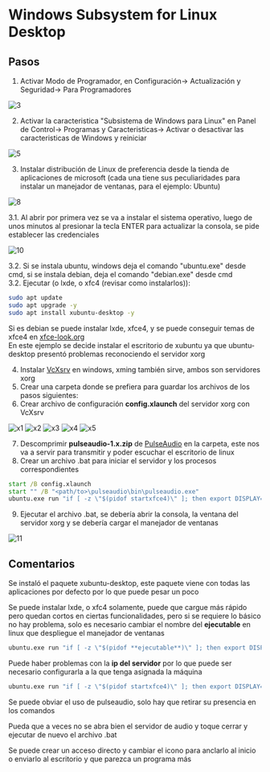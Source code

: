 # Windows Subsystem for Linux **Desktop**

## Pasos

1. Activar Modo de Programador, en Configuración-> Actualización y Seguridad-> Para Programadores  

![3](wsld/3.png)

2. Activar la caracteristica "Subsistema de Windows para Linux" en Panel de Control-> Programas y Caracteristicas-> Activar o desactivar las caracteristicas de Windows y reiniciar  

![5](wsld/5.png)

3. Instalar distribución de Linux de preferencia desde la tienda de aplicaciones de microsoft (cada una tiene sus peculiaridades para instalar un manejador de ventanas, para el ejemplo: Ubuntu)  

![8](wsld/8.png)

3.1. Al abrir por primera vez se va a instalar el sistema operativo, luego de unos minutos al presionar la tecla ENTER para actualizar la consola, se pide establecer las credenciales  

![10](wsld/10.png)

3.2. Si se instala ubuntu, windows deja el comando "ubuntu.exe" desde cmd, si se instala debian, deja el comando "debian.exe" desde cmd  
3.2. Ejecutar (o lxde, o xfc4 (revisar como instalarlos)):

```bash
sudo apt update
sudo apt upgrade -y
sudo apt install xubuntu-desktop -y
```

Si es debian se puede instalar lxde, xfce4, y se puede conseguir temas de xfce4 en [xfce-look.org](https://www.xfce-look.org/)  
En este ejemplo se decide instalar el escritorio de xubuntu ya que ubuntu-desktop presentó problemas reconociendo el servidor xorg

4. Instalar [VcXsrv](https://sourceforge.net/projects/vcxsrv/) en windows, xming también sirve, ambos son servidores xorg  
5. Crear una carpeta donde se prefiera para guardar los archivos de los pasos siguientes:  
6. Crear archivo de configuración **config.xlaunch** del servidor xorg con VcXsrv  

![x1](wsld/x1.jpg)
![x2](wsld/x2.jpg)
![x3](wsld/x3.jpg)
![x4](wsld/x4.jpg)
![x5](wsld/x5.jpg)

7. Descomprimir **pulseaudio-1.x.zip** de [PulseAudio](https://www.freedesktop.org/wiki/Software/PulseAudio/Ports/Windows/Support/) en la carpeta, este nos va a servir para transmitir y poder escuchar el escritorio de linux  
8. Crear un archivo .bat para iniciar el servidor y los procesos correspondientes

```bat
start /B config.xlaunch
start "" /B "<path/to>\pulseaudio\bin\pulseaudio.exe"
ubuntu.exe run "if [ -z \"$(pidof startxfce4)\" ]; then export DISPLAY=127.0.0.1:0.0; export PULSE_SERVER=tcp:127.0.0.1; startxfce4; pkill '(gpg|ssh)-agent'; taskkill.exe /IM pulseaudio.exe /F; taskkill.exe /IM vcxsrv.exe; fi;"
```

9. Ejecutar el archivo .bat, se debería abrir la consola, la ventana del servidor xorg y se debería cargar el manejador de ventanas

![11](wsld/11.png)

## Comentarios

Se instaló el paquete xubuntu-desktop, este paquete viene con todas las aplicaciones por defecto por lo que puede pesar un poco

Se puede instalar lxde, o xfc4 solamente, puede que cargue más rápido pero quedan cortos en ciertas funcionalidades, pero si se requiere lo básico no hay problema, solo es necesario cambiar el nombre del **ejecutable** en linux que despliegue el manejador de ventanas

```bat
ubuntu.exe run "if [ -z \"$(pidof **ejecutable**)\" ]; then export DISPLAY=127.0.0.1:0.0; export PULSE_SERVER=tcp:127.0.0.1; **ejecutable**; pkill '(gpg|ssh)-agent'; taskkill.exe /IM pulseaudio.exe /F; 
```

Puede haber problemas con la **ip del servidor** por lo que puede ser necesario configurarla a la que tenga asignada la máquina

```bat
ubuntu.exe run "if [ -z \"$(pidof startxfce4)\" ]; then export DISPLAY=**ip**:0.0; export PULSE_SERVER=tcp:**ip**; startxfce4; pkill '(gpg|ssh)-agent'; taskkill.exe /IM pulseaudio.exe /F; 
```

Se puede obviar el uso de pulseaudio, solo hay que retirar su presencia en los comandos

Pueda que a veces no se abra bien el servidor de audio y toque cerrar y ejecutar de nuevo el archivo .bat

Se puede crear un acceso directo y cambiar el icono para anclarlo al inicio o enviarlo al escritorio y que parezca un programa más